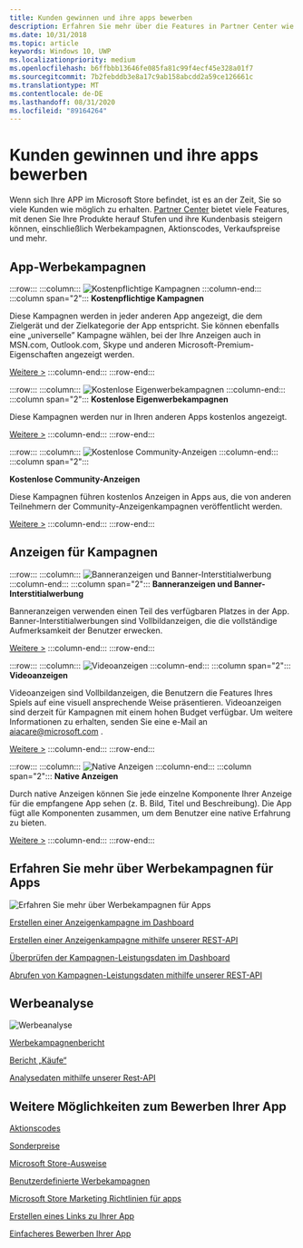 ```yaml
---
title: Kunden gewinnen und ihre apps bewerben
description: Erfahren Sie mehr über die Features in Partner Center wie Werbekampagnen, Aktionscodes und Verkaufspreise, die Ihnen helfen, Ihre apps zu bewerben und Kunden zu unterstützen.
ms.date: 10/31/2018
ms.topic: article
keywords: Windows 10, UWP
ms.localizationpriority: medium
ms.openlocfilehash: b6ffbbb13646fe085fa81c99f4ecf45e328a01f7
ms.sourcegitcommit: 7b2febddb3e8a17c9ab158abcdd2a59ce126661c
ms.translationtype: MT
ms.contentlocale: de-DE
ms.lasthandoff: 08/31/2020
ms.locfileid: "89164264"
---
```

# <a name="attract-customers-and-promote-your-apps"></a>Kunden gewinnen und ihre apps bewerben

Wenn sich Ihre APP im Microsoft Store befindet, ist es an der Zeit, Sie so viele Kunden wie möglich zu erhalten. [Partner Center](https://partner.microsoft.com/dashboard) bietet viele Features, mit denen Sie Ihre Produkte herauf Stufen und ihre Kundenbasis steigern können, einschließlich Werbekampagnen, Aktionscodes, Verkaufspreise und mehr.

## <a name="app-promotion-campaigns"></a>App-Werbekampagnen

:::row:::
    :::column:::
        ![Kostenpflichtige Kampagnen](images/ads-paid-campaign.png)
    :::column-end:::
    :::column span="2":::
**Kostenpflichtige Kampagnen**

Diese Kampagnen werden in jeder anderen App angezeigt, die dem Zielgerät und der Zielkategorie der App entspricht. Sie können ebenfalls eine „universelle” Kampagne wählen, bei der Ihre Anzeigen auch in MSN.com, Outlook.com, Skype und anderen Microsoft-Premium-Eigenschaften angezeigt werden.

[Weitere >](create-an-ad-campaign-for-your-app.md)
    :::column-end:::
:::row-end:::

:::row:::
    :::column:::
        ![Kostenlose Eigenwerbekampagnen](images/ads-house-campaign.png)
    :::column-end:::
    :::column span="2":::
**Kostenlose Eigenwerbekampagnen**

Diese Kampagnen werden nur in Ihren anderen Apps kostenlos angezeigt.

[Weitere >](about-house-ads.md)
    :::column-end:::
:::row-end:::

:::row:::
    :::column:::
        ![Kostenlose Community-Anzeigen](images/ads-community-campaign.png)
    :::column-end:::
    :::column span="2":::
    
**Kostenlose Community-Anzeigen**

Diese Kampagnen führen kostenlos Anzeigen in Apps aus, die von anderen Teilnehmern der Community-Anzeigenkampagnen veröffentlicht werden.

[Weitere >](create-an-ad-campaign-for-your-app.md)
    :::column-end:::
:::row-end:::

## <a name="ad-experiences-for-campaigns"></a>Anzeigen für Kampagnen

:::row:::
    :::column:::
        ![Banneranzeigen und Banner-Interstitialwerbung](images/ads-ban-example.png)
    :::column-end:::
    :::column span="2":::
**Banneranzeigen und Banner-Interstitialwerbung**

Banneranzeigen verwenden einen Teil des verfügbaren Platzes in der App. Banner-Interstitialwerbungen sind Vollbildanzeigen, die die vollständige Aufmerksamkeit der Benutzer erwecken.

[Weitere >](../monetize/supported-ad-sizes-for-banner-ads.md)
    :::column-end:::
:::row-end:::

:::row:::
    :::column:::
        ![Videoanzeigen](images/ads-video-example.png)
    :::column-end:::
    :::column span="2":::
**Videoanzeigen**

Videoanzeigen sind Vollbildanzeigen, die Benutzern die Features Ihres Spiels auf eine visuell ansprechende Weise präsentieren. Videoanzeigen sind derzeit für Kampagnen mit einem hohen Budget verfügbar. Um weitere Informationen zu erhalten, senden Sie eine e-Mail an aiacare@microsoft.com .

[Weitere >](../monetize/interstitial-ads.md)
    :::column-end:::
:::row-end:::

:::row:::
    :::column:::
        ![Native Anzeigen](images/ads-native-example.png)
    :::column-end:::
    :::column span="2":::
**Native Anzeigen**

Durch native Anzeigen können Sie jede einzelne Komponente Ihrer Anzeige für die empfangene App sehen (z. B. Bild, Titel und Beschreibung). Die App fügt alle Komponenten zusammen, um dem Benutzer eine native Erfahrung zu bieten.

[Weitere >](../monetize/native-ads.md)
    :::column-end:::
:::row-end:::

## <a name="learn-more-about-app-promotion-campaigns"></a>Erfahren Sie mehr über Werbekampagnen für Apps

![Erfahren Sie mehr über Werbekampagnen für Apps](images/app-promotion-campaigns.png)

[Erstellen einer Anzeigenkampagne im Dashboard](create-an-ad-campaign-for-your-app.md)

[Erstellen einer Anzeigenkampagne mithilfe unserer REST-API](../monetize/run-ad-campaigns-using-windows-store-services.md)

[Überprüfen der Kampagnen-Leistungsdaten im Dashboard](/windows/uwp/publish/ad-campaign-report)

[Abrufen von Kampagnen-Leistungsdaten mithilfe unserer REST-API](../monetize/index.md)

## <a name="promotion-analytics"></a>Werbeanalyse

![Werbeanalyse](images/ads-promotion-analytics.png)

[Werbekampagnenbericht](/windows/uwp/publish/ad-campaign-report)

[Bericht „Käufe“](acquisitions-report.md)

[Analysedaten mithilfe unserer Rest-API](../monetize/access-analytics-data-using-windows-store-services.md)

## <a name="other-ways-to-promote-your-app"></a>Weitere Möglichkeiten zum Bewerben Ihrer App

[Aktionscodes](generate-promotional-codes.md)

[Sonderpreise](put-apps-and-add-ons-on-sale.md)

[Microsoft Store-Ausweise](https://developer.microsoft.com/store/badges)

[Benutzerdefinierte Werbekampagnen](create-a-custom-app-promotion-campaign.md)

[Microsoft Store Marketing Richtlinien für apps](app-marketing-guidelines.md)

[Erstellen eines Links zu Ihrer App](link-to-your-app.md)

[Einfacheres Bewerben Ihrer App](make-your-app-easier-to-promote.md)